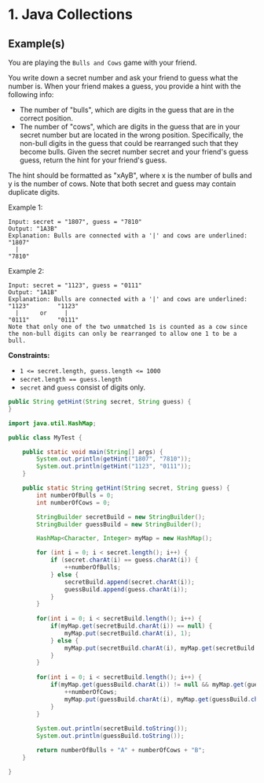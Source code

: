 # 1. Java Collections

## Example(s)

You are playing the `Bulls and Cows` game with your friend.

You write down a secret number and ask your friend to guess what the number is. When your friend makes a guess, you provide a hint with the following info:

- The number of "bulls", which are digits in the guess that are in the correct position.
- The number of "cows", which are digits in the guess that are in your secret number but are located in the wrong position. Specifically, the non-bull digits in the guess that could be rearranged such that they become bulls.
Given the secret number secret and your friend's guess guess, return the hint for your friend's guess.

The hint should be formatted as "xAyB", where x is the number of bulls and y is the number of cows. Note that both secret and guess may contain duplicate digits.

Example 1:

```
Input: secret = "1807", guess = "7810"
Output: "1A3B"
Explanation: Bulls are connected with a '|' and cows are underlined:
"1807"
  |
"7810"
```

Example 2:

```
Input: secret = "1123", guess = "0111"
Output: "1A1B"
Explanation: Bulls are connected with a '|' and cows are underlined:
"1123"        "1123"
  |      or     |
"0111"        "0111"
Note that only one of the two unmatched 1s is counted as a cow since the non-bull digits can only be rearranged to allow one 1 to be a bull.
```

**Constraints:**
- `1 <= secret.length, guess.length <= 1000`
- `secret.length == guess.length`
- `secret` and `guess` consist of digits only.

```java
public String getHint(String secret, String guess) {
}
```

```java
import java.util.HashMap;

public class MyTest {

    public static void main(String[] args) {
        System.out.println(getHint("1807", "7810"));
        System.out.println(getHint("1123", "0111"));
    }

    public static String getHint(String secret, String guess) {
        int numberOfBulls = 0;
        int numberOfCows = 0;

        StringBuilder secretBuild = new StringBuilder();
        StringBuilder guessBuild = new StringBuilder();

        HashMap<Character, Integer> myMap = new HashMap();

        for (int i = 0; i < secret.length(); i++) {
            if (secret.charAt(i) == guess.charAt(i)) {
                ++numberOfBulls;
            } else {
                secretBuild.append(secret.charAt(i));
                guessBuild.append(guess.charAt(i));
            }
        }
        
        for(int i = 0; i < secretBuild.length(); i++) {
            if(myMap.get(secretBuild.charAt(i)) == null) {
                myMap.put(secretBuild.charAt(i), 1);
            } else {
                myMap.put(secretBuild.charAt(i), myMap.get(secretBuild.charAt(i)) + 1);
            }
        }
        
        for(int i = 0; i < secretBuild.length(); i++) {
            if(myMap.get(guessBuild.charAt(i)) != null && myMap.get(guessBuild.charAt(i)) > 0) {
                ++numberOfCows;
                myMap.put(guessBuild.charAt(i), myMap.get(guessBuild.charAt(i)) - 1);
            }
        }
        
        System.out.println(secretBuild.toString());
        System.out.println(guessBuild.toString());

        return numberOfBulls + "A" + numberOfCows + "B";
    }

}
```










